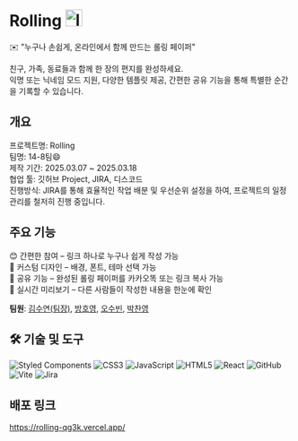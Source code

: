 # Rolling  <img width="30" alt="ICON" src="https://github.com/user-attachments/assets/f7c41b0b-9d8b-48f8-8a6a-d1b5cf3fcc8d" />

✉️ "누구나 손쉽게, 온라인에서 함께 만드는 롤링 페이퍼" <br>

친구, 가족, 동료들과 함께 한 장의 편지를 완성하세요.<br>
익명 또는 닉네임 모드 지원, 다양한 템플릿 제공, 간편한 공유 기능을 통해 특별한 순간을 기록할 수 있습니다.

## 개요
프로젝트명: Rolling <br>
팀명: 14-8팀😄 <br>
제작 기간: 2025.03.07 ~ 2025.03.18 <br>
협업 툴: 깃허브 Project, JIRA, 디스코드 <br>
진행방식: JIRA를 통해 효율적인 작업 배분 및 우선순위 설정을 하여, 프로젝트의 일정 관리를 철저히 진행 중입니다. <br>


## 주요 기능
😊 간편한 참여 – 링크 하나로 누구나 쉽게 작성 가능 <br>
🎨 커스텀 디자인 – 배경, 폰트, 테마 선택 가능 <br>
🔗 공유 기능 – 완성된 롤링 페이퍼를 카카오똑 또는 링크 복사 가능 <br>
💬 실시간 미리보기 – 다른 사람들이 작성한 내용을 한눈에 확인 <br>



**팀원**: [김수연(팀장)](https://github.com/ramong26), [방호영](https://github.com/BANGHoYeong), [오수빈](https://github.com/almighty55555), [박찬영](https://github.com/Parkchanyoung0710) <br/>

## 🛠 기술 및 도구
![Styled Components](https://img.shields.io/badge/styled--components-DB7093?style=for-the-badge&logo=styled-components&logoColor=white)
![CSS3](https://img.shields.io/badge/css3-%231572B6.svg?style=for-the-badge&logo=css3&logoColor=white)
![JavaScript](https://img.shields.io/badge/javascript-%23323330.svg?style=for-the-badge&logo=javascript&logoColor=%23F7DF1E)
![HTML5](https://img.shields.io/badge/html5-%23E34F26.svg?style=for-the-badge&logo=html5&logoColor=white)
![React](https://img.shields.io/badge/react-%2320232a.svg?style=for-the-badge&logo=react&logoColor=%2361DAFB)
![GitHub](https://img.shields.io/badge/github-%23121011.svg?style=for-the-badge&logo=github&logoColor=white)
![Vite](https://img.shields.io/badge/vite-%23646CFF.svg?style=for-the-badge&logo=vite&logoColor=white)
![Jira](https://img.shields.io/badge/jira-%230A0FFF.svg?style=for-the-badge&logo=jira&logoColor=white)


##  배포 링크
https://rolling-qg3k.vercel.app/

